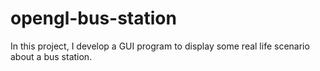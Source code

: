 # opengl-bus-station
In this project, I develop a GUI program to display some real life scenario about a bus station.
